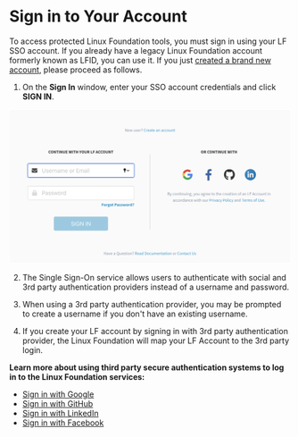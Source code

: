 # Sign in to Your Account

To access protected Linux Foundation tools, you must sign in using your LF SSO account. If you already have a legacy Linux Foundation account formerly known as LFID, you can use it. If you just [created a brand new account](../create-an-account.md), please proceed as follows.

1. On the **Sign In** window, enter your SSO account credentials and click **SIGN IN**.

![](../../.gitbook/assets/new-sso%20%281%29.png)

2. The Single Sign-On service allows users to authenticate with social and 3rd party authentication providers instead of a username and password.

3. When using a 3rd party authentication provider, you may be prompted to create a username if you don't have an existing username. 

4. If you create your LF account by signing in with 3rd party authentication provider, the Linux Foundation will map your LF Account to the 3rd party login.

**Learn more about using third party secure authentication systems to log in to the Linux Foundation services:**

* ​[Sign in with Google](sign-in-with-google.md)​
* ​[Sign in with GitHub](sign-in-with-github.md)​
* ​[Sign in with LinkedIn](sign-in-with-linkedin.md)​
* ​[Sign in with Facebook](sign-in-with-facebook.md)​

